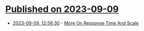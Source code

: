# [Published on 2023-09-09](index.md)

* [2023-09-09, 12:56:30](https://lobste.rs/s/dsmjrp/more_on_response_time_scale) - [More On Response Time And Scale](https://two-wrongs.com/more-on-response-time-and-scale.html)
